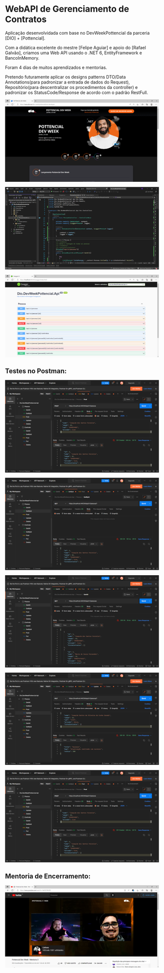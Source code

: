 ﻿# WebAPI de Gerenciamento de Contratos #

Aplicação desenvolvidada com base no DevWeekPottencial da parceria [DIO] + [Pottencial].

Com a didática excelente do mestre [Felipe Aguiar] e apoio do [Rafael Galvão], criamos uma Web API usando o .NET 6, EntityFramework e BancoInMemory.

Foram 4 dias de muitos aprendizados e mentorias.

Pretendo futuramente aplicar os designs patterns DTO/Data Annotations(para padronizar a entrada de dados do Request), Repositório(para descentralizar os procedimentos da controller) e padronizar os StatusCode/Response de acordo com o padrão RestFull. 

![Site do Evento](Docs/Imgs/SiteEvento.png)

![Codigo](Docs/Imgs/Codigo.png)

![Swagger](Docs/Imgs/Swagger.png)

## Testes no Postman: ##
![PostmanCreate](Docs/Imgs/PostmanCreate.png)

![PostmanGetById](Docs/Imgs/PostmanGetById.png)

![PostmanGetAll](Docs/Imgs/PostmanGetAll.png)

![PostmanUpdate](Docs/Imgs/PostmanUpdate.png)

![PostmanDelete](Docs/Imgs/PostmanCreate.png)

## Mentoria de Encerramento: ##
![Encerramento](Docs/Imgs/Encerramento.png)
